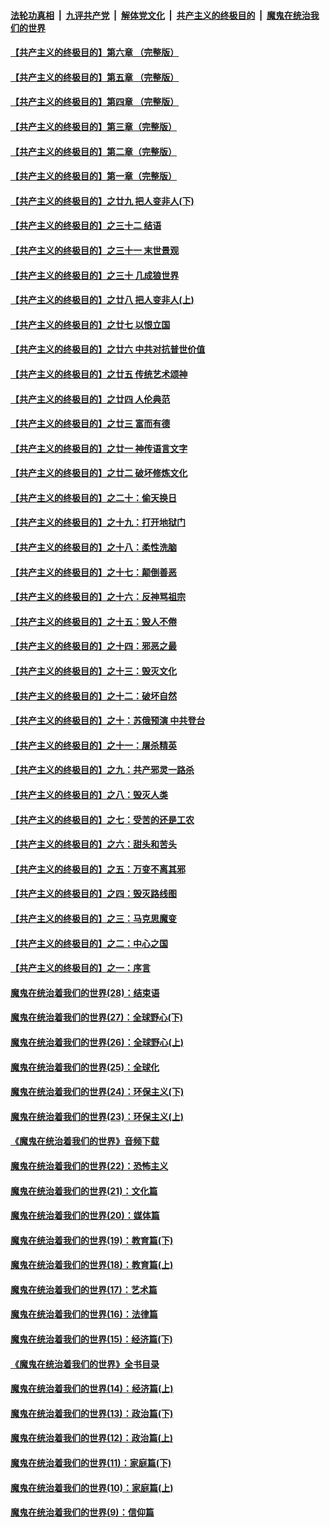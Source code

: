 

####  [法轮功真相](../../../../basic/blob/master/README.md?t=06220935) &nbsp;|&nbsp; [九评共产党](../../../../9ping.md/blob/master/README.md?t=06220935) &nbsp;|&nbsp; [解体党文化](../../../../jtdwh.md/blob/master/README.md?t=06220935)  &nbsp;|&nbsp; [共产主义的终极目的](../../../../gczydzjmd.md/blob/master/README.md?t=06220935) &nbsp;|&nbsp; [魔鬼在统治我们的世界](../../../../mgztzwmdsj.md/blob/master/README.md?t=06220935) 

#### [【共产主义的终极目的】第六章 （完整版）](../pages/nsc422/n11428913.md?t=06220935) 

#### [【共产主义的终极目的】第五章 （完整版）](../pages/nsc422/n11428912.md?t=06220935) 

#### [【共产主义的终极目的】第四章 （完整版）](../pages/nsc422/n11428907.md?t=06220935) 

#### [【共产主义的终极目的】第三章（完整版）](../pages/nsc422/n11428848.md?t=06220935) 

#### [【共产主义的终极目的】第二章（完整版）](../pages/nsc422/n11428831.md?t=06220935) 

#### [【共产主义的终极目的】第一章（完整版）](../pages/nsc422/n11417651.md?t=06220935) 

#### [【共产主义的终极目的】之廿九 把人变非人(下)](../pages/nsc422/n11344140.md?t=06220935) 

#### [【共产主义的终极目的】之三十二 结语](../pages/nsc422/n11360535.md?t=06220935) 

#### [【共产主义的终极目的】之三十一 末世景观](../pages/nsc422/n11351129.md?t=06220935) 

#### [【共产主义的终极目的】之三十 几成狼世界](../pages/nsc422/n11348280.md?t=06220935) 

#### [【共产主义的终极目的】之廿八 把人变非人(上)](../pages/nsc422/n11340492.md?t=06220935) 

#### [【共产主义的终极目的】之廿七 以恨立国](../pages/nsc422/n11336944.md?t=06220935) 

#### [【共产主义的终极目的】之廿六 中共对抗普世价值](../pages/nsc422/n11324785.md?t=06220935) 

#### [【共产主义的终极目的】之廿五 传统艺术颂神](../pages/nsc422/n11296396.md?t=06220935) 

#### [【共产主义的终极目的】之廿四 人伦典范](../pages/nsc422/n11296397.md?t=06220935) 

#### [【共产主义的终极目的】之廿三 富而有德](../pages/nsc422/n11283598.md?t=06220935) 

#### [【共产主义的终极目的】之廿一 神传语言文字](../pages/nsc422/n11263265.md?t=06220935) 

#### [【共产主义的终极目的】之廿二 破坏修炼文化](../pages/nsc422/n11245728.md?t=06220935) 

#### [【共产主义的终极目的】之二十：偷天换日](../pages/nsc422/n11238846.md?t=06220935) 

#### [【共产主义的终极目的】之十九：打开地狱门](../pages/nsc422/n11206376.md?t=06220935) 

#### [【共产主义的终极目的】之十八：柔性洗脑](../pages/nsc422/n11199994.md?t=06220935) 

#### [【共产主义的终极目的】之十七：颠倒善恶](../pages/nsc422/n11179782.md?t=06220935) 

#### [【共产主义的终极目的】之十六：反神骂祖宗](../pages/nsc422/n11166798.md?t=06220935) 

#### [【共产主义的终极目的】之十五：毁人不倦](../pages/nsc422/n11166792.md?t=06220935) 

#### [【共产主义的终极目的】之十四：邪恶之最](../pages/nsc422/n11150249.md?t=06220935) 

#### [【共产主义的终极目的】之十三：毁灭文化](../pages/nsc422/n11135227.md?t=06220935) 

#### [【共产主义的终极目的】之十二：破坏自然](../pages/nsc422/n11135214.md?t=06220935) 

#### [【共产主义的终极目的】之十：苏俄预演 中共登台](../pages/nsc422/n11118424.md?t=06220935) 

#### [【共产主义的终极目的】之十一：屠杀精英](../pages/nsc422/n11118442.md?t=06220935) 

#### [【共产主义的终极目的】之九：共产邪灵一路杀](../pages/nsc422/n11114139.md?t=06220935) 

#### [【共产主义的终极目的】之八：毁灭人类](../pages/nsc422/n11108503.md?t=06220935) 

#### [【共产主义的终极目的】之七：受苦的还是工农](../pages/nsc422/n11101809.md?t=06220935) 

#### [【共产主义的终极目的】之六：甜头和苦头](../pages/nsc422/n11096971.md?t=06220935) 

#### [【共产主义的终极目的】之五：万变不离其邪](../pages/nsc422/n11091285.md?t=06220935) 

#### [【共产主义的终极目的】之四：毁灭路线图](../pages/nsc422/n11086284.md?t=06220935) 

#### [【共产主义的终极目的】之三：马克思魔变](../pages/nsc422/n11061941.md?t=06220935) 

#### [【共产主义的终极目的】之二：中心之国](../pages/nsc422/n11047728.md?t=06220935) 

#### [【共产主义的终极目的】之一：序言](../pages/nsc422/n11086077.md?t=06220935) 

#### [魔鬼在统治着我们的世界(28)：结束语](../pages/nsc422/n10936246.md?t=06220935) 

#### [魔鬼在统治着我们的世界(27)：全球野心(下)](../pages/nsc422/n10928319.md?t=06220935) 

#### [魔鬼在统治着我们的世界(26)：全球野心(上)](../pages/nsc422/n10900318.md?t=06220935) 

#### [魔鬼在统治着我们的世界(25)：全球化](../pages/nsc422/n10788205.md?t=06220935) 

#### [魔鬼在统治着我们的世界(24)：环保主义(下)](../pages/nsc422/n10695307.md?t=06220935) 

#### [魔鬼在统治着我们的世界(23)：环保主义(上)](../pages/nsc422/n10688613.md?t=06220935) 

#### [《魔鬼在统治着我们的世界》音频下载](../pages/nsc422/n10635553.md?t=06220935) 

#### [魔鬼在统治着我们的世界(22)：恐怖主义](../pages/nsc422/n10614727.md?t=06220935) 

#### [魔鬼在统治着我们的世界(21)：文化篇](../pages/nsc422/n10597706.md?t=06220935) 

#### [魔鬼在统治着我们的世界(20)：媒体篇](../pages/nsc422/n10586579.md?t=06220935) 

#### [魔鬼在统治着我们的世界(19)：教育篇(下)](../pages/nsc422/n10564808.md?t=06220935) 

#### [魔鬼在统治着我们的世界(18)：教育篇(上)](../pages/nsc422/n10526970.md?t=06220935) 

#### [魔鬼在统治着我们的世界(17)：艺术篇](../pages/nsc422/n10499093.md?t=06220935) 

#### [魔鬼在统治着我们的世界(16)：法律篇](../pages/nsc422/n10485969.md?t=06220935) 

#### [魔鬼在统治着我们的世界(15)：经济篇(下)](../pages/nsc422/n10469975.md?t=06220935) 

#### [《魔鬼在统治着我们的世界》全书目录](../pages/nsc422/n10464261.md?t=06220935) 

#### [魔鬼在统治着我们的世界(14)：经济篇(上)](../pages/nsc422/n10457370.md?t=06220935) 

#### [魔鬼在统治着我们的世界(13)：政治篇(下)](../pages/nsc422/n10448270.md?t=06220935) 

#### [魔鬼在统治着我们的世界(12)：政治篇(上)](../pages/nsc422/n10444576.md?t=06220935) 

#### [魔鬼在统治着我们的世界(11)：家庭篇(下)](../pages/nsc422/n10440961.md?t=06220935) 

#### [魔鬼在统治着我们的世界(10)：家庭篇(上)](../pages/nsc422/n10435448.md?t=06220935) 

#### [魔鬼在统治着我们的世界(9)：信仰篇](../pages/nsc422/n10432159.md?t=06220935) 

